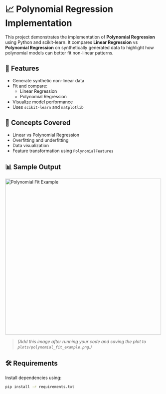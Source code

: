 # 📈 Polynomial Regression Implementation

This project demonstrates the implementation of **Polynomial Regression** using Python and scikit-learn. It compares **Linear Regression** vs **Polynomial Regression** on synthetically generated data to highlight how polynomial models can better fit non-linear patterns.

## 🚀 Features

- Generate synthetic non-linear data
- Fit and compare:
  - Linear Regression
  - Polynomial Regression
- Visualize model performance
- Uses `scikit-learn` and `matplotlib`

## 🧠 Concepts Covered

- Linear vs Polynomial Regression
- Overfitting and underfitting
- Data visualization
- Feature transformation using `PolynomialFeatures`

## 📊 Sample Output

<img src="plots/polynomial_fit_example.png" alt="Polynomial Fit Example" width="500">

> _(Add this image after running your code and saving the plot to `plots/polynomial_fit_example.png`.)_

## 🛠️ Requirements

Install dependencies using:

```bash
pip install -r requirements.txt